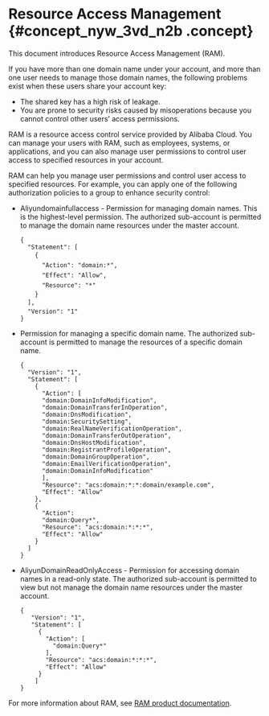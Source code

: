 # Resource Access Management {#concept_nyw_3vd_n2b .concept}

This document introduces Resource Access Management \(RAM\).

If you have more than one domain name under your account, and more than one user needs to manage those domain names, the following problems exist when these users share your account key:

-   The shared key has a high risk of leakage.
-   You are prone to security risks caused by misoperations because you cannot control other users’ access permissions.

RAM is a resource access control service provided by Alibaba Cloud. You can manage your users with RAM, such as employees, systems, or applications, and you can also manage user permissions to control user access to specified resources in your account.

RAM can help you manage user permissions and control user access to specified resources. For example, you can apply one of the following authorization policies to a group to enhance security control:

-   Aliyundomainfullaccess - Permission for managing domain names. This is the highest-level permission. The authorized sub-account is permitted to manage the domain name resources under the master account.

    ```
    {
      "Statement": [
        {
          "Action": "domain:*",
          "Effect": "Allow",
          "Resource": "*"
        }
      ],
      "Version": "1"
    }
    ```

-   Permission for managing a specific domain name. The authorized sub-account is permitted to manage the resources of a specific domain name.

    ```
    {
      "Version": "1",
      "Statement": [
        {
          "Action": [
          "domain:DomainInfoModification",
          "domain:DomainTransferInOperation",
          "domain:DnsModification",
          "domain:SecuritySetting",
          "domain:RealNameVerificationOperation",
          "domain:DomainTransferOutOperation",
          "domain:DnsHostModification",
          "domain:RegistrantProfileOperation",
          "domain:DomainGroupOperation",
          "domain:EmailVerificationOperation",
          "domain:DomainInfoModification"
          ],
          "Resource": "acs:domain:*:*:domain/example.com",
          "Effect": "Allow"
        },
        {
          "Action":
          "domain:Query*",
          "Resource": "acs:domain:*:*:*",
          "Effect": "Allow"
        }
      ]
    }
    ```

-   AliyunDomainReadOnlyAccess - Permission for accessing domain names in a read-only state. The authorized sub-account is permitted to view but not manage the domain name resources under the master account.

    ```
    {
       "Version": "1",
       "Statement": [
         {
           "Action": [
             "domain:Query*"
           ],
           "Resource": "acs:domain:*:*:*",
           "Effect": "Allow"
         }
        ]
    }
    ```


For more information about RAM, see [RAM product documentation](https://www.alibabacloud.com/help/product/28625.htm).

